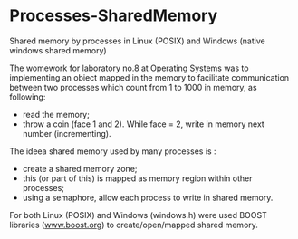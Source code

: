 # Processes-SharedMemory
Shared memory by processes in Linux (POSIX) and Windows (native windows shared memory)

The womework for laboratory no.8 at Operating Systems was to implementing an obiect mapped in the memory to facilitate communication between two processes which count from 1 to 1000 in memory, as following:
- read the memory;
- throw a coin (face 1 and 2). While face = 2,  write in memory next number (incrementing).

The ideea shared memory used by many processes is :
-	create a shared memory zone;
-	this (or part of this) is mapped as memory region within other processes;
-	using a semaphore, allow each process to write in shared memory.

For both Linux (POSIX) and Windows (windows.h) were used BOOST libraries (www.boost.org) to create/open/mapped shared memory.
